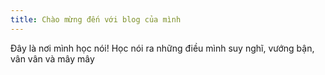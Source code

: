 ```yaml
---
title: Chào mừng đến với blog của mình
---
```


Đây là nơi mình học nói! Học nói ra những điều mình suy nghĩ, vướng bận, vân vân và mây mây

